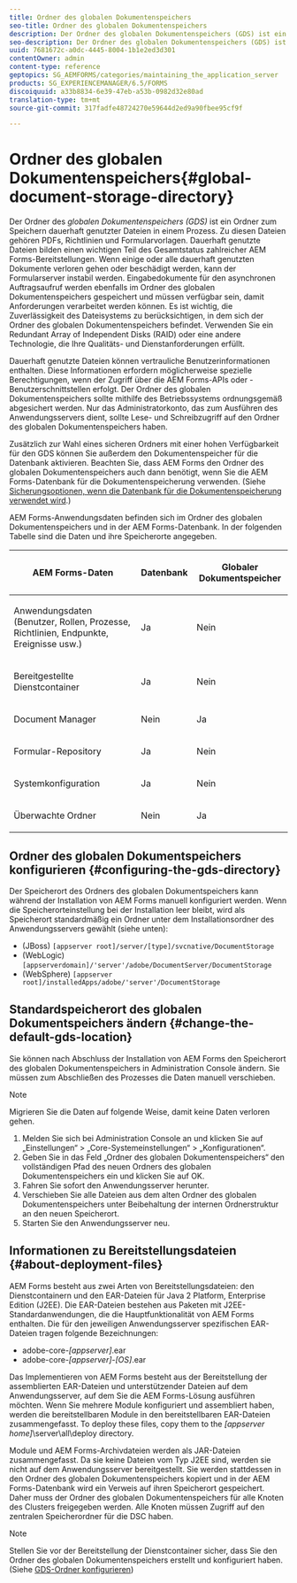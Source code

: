 ```yaml
---
title: Ordner des globalen Dokumentenspeichers
seo-title: Ordner des globalen Dokumentenspeichers
description: Der Ordner des globalen Dokumentenspeichers (GDS) ist ein Ordner zum Speichern dauerhaft genutzter Dateien in einem Prozess.
seo-description: Der Ordner des globalen Dokumentenspeichers (GDS) ist ein Ordner zum Speichern dauerhaft genutzter Dateien in einem Prozess.
uuid: 7681672c-a0dc-4445-8004-1b1e2ed3d301
contentOwner: admin
content-type: reference
geptopics: SG_AEMFORMS/categories/maintaining_the_application_server
products: SG_EXPERIENCEMANAGER/6.5/FORMS
discoiquuid: a33b8834-6e39-47eb-a53b-0982d32e80ad
translation-type: tm+mt
source-git-commit: 317fadfe48724270e59644d2ed9a90fbee95cf9f

---
```



# Ordner des globalen Dokumentenspeichers{#global-document-storage-directory}

Der Ordner des *globalen Dokumentenspeichers (GDS)* ist ein Ordner zum Speichern dauerhaft genutzter Dateien in einem Prozess. Zu diesen Dateien gehören PDFs, Richtlinien und Formularvorlagen. Dauerhaft genutzte Dateien bilden einen wichtigen Teil des Gesamtstatus zahlreicher AEM Forms-Bereitstellungen. Wenn einige oder alle dauerhaft genutzten Dokumente verloren gehen oder beschädigt werden, kann der Formularserver instabil werden. Eingabedokumente für den asynchronen Auftragsaufruf werden ebenfalls im Ordner des globalen Dokumentenspeichers gespeichert und müssen verfügbar sein, damit Anforderungen verarbeitet werden können. Es ist wichtig, die Zuverlässigkeit des Dateisystems zu berücksichtigen, in dem sich der Ordner des globalen Dokumentenspeichers befindet. Verwenden Sie ein Redundant Array of Independent Disks (RAID) oder eine andere Technologie, die Ihre Qualitäts- und Dienstanforderungen erfüllt.

Dauerhaft genutzte Dateien können vertrauliche Benutzerinformationen enthalten. Diese Informationen erfordern möglicherweise spezielle Berechtigungen, wenn der Zugriff über die AEM Forms-APIs oder -Benutzerschnittstellen erfolgt. Der Ordner des globalen Dokumentenspeichers sollte mithilfe des Betriebssystems ordnungsgemäß abgesichert werden. Nur das Administratorkonto, das zum Ausführen des Anwendungsservers dient, sollte Lese- und Schreibzugriff auf den Ordner des globalen Dokumentenspeichers haben.

Zusätzlich zur Wahl eines sicheren Ordners mit einer hohen Verfügbarkeit für den GDS können Sie außerdem den Dokumentenspeicher für die Datenbank aktivieren. Beachten Sie, dass AEM Forms den Ordner des globalen Dokumentenspeichers auch dann benötigt, wenn Sie die AEM Forms-Datenbank für die Dokumentenspeicherung verwenden. (Siehe [Sicherungsoptionen, wenn die Datenbank für die Dokumentenspeicherung verwendet wird](/help/forms/using/admin-help/files-back-recover.md#backup-options-when-database-is-used-for-document-storage).)

AEM Forms-Anwendungsdaten befinden sich im Ordner des globalen Dokumentenspeichers und in der AEM Forms-Datenbank. In der folgenden Tabelle sind die Daten und ihre Speicherorte angegeben.

<table>
 <thead>
  <tr>
   <th><p>AEM Forms-Daten</p></th>
   <th><p>Datenbank</p></th>
   <th><p>Globaler Dokumentspeicher</p></th>
  </tr>
 </thead>
 <tbody>
  <tr>
   <td><p>Anwendungsdaten (Benutzer, Rollen, Prozesse, Richtlinien, Endpunkte, Ereignisse usw.)</p></td>
   <td><p>Ja</p></td>
   <td><p>Nein</p></td>
  </tr>
  <tr>
   <td><p>Bereitgestellte Dienstcontainer</p></td>
   <td><p>Ja</p></td>
   <td><p>Nein</p></td>
  </tr>
  <tr>
   <td><p>Document Manager </p></td>
   <td><p>Nein</p></td>
   <td><p>Ja</p></td>
  </tr>
  <tr>
   <td><p>Formular-Repository</p></td>
   <td><p>Ja</p></td>
   <td><p>Nein</p></td>
  </tr>
  <tr>
   <td><p>Systemkonfiguration</p></td>
   <td><p>Ja</p></td>
   <td><p>Nein</p></td>
  </tr>
  <tr>
   <td><p>Überwachte Ordner</p></td>
   <td><p>Nein</p></td>
   <td><p>Ja</p></td>
  </tr>
 </tbody>
</table>

## Ordner des globalen Dokumentspeichers konfigurieren {#configuring-the-gds-directory}

Der Speicherort des Ordners des globalen Dokumentspeichers kann während der Installation von AEM Forms manuell konfiguriert werden. Wenn die Speicherorteinstellung bei der Installation leer bleibt, wird als Speicherort standardmäßig ein Ordner unter dem Installationsordner des Anwendungsservers gewählt (siehe unten):

* (JBoss) `[appserver root]/server/[type]/svcnative/DocumentStorage`
* (WebLogic) `[appserverdomain]/'server'/adobe/DocumentServer/DocumentStorage`
* (WebSphere) `[appserver root]/installedApps/adobe/'server'/DocumentStorage`

## Standardspeicherort des globalen Dokumentspeichers ändern {#change-the-default-gds-location}

Sie können nach Abschluss der Installation von AEM Forms den Speicherort des globalen Dokumentenspeichers in Administration Console ändern. Sie müssen zum Abschließen des Prozesses die Daten manuell verschieben.

>[!NOTE]
>
>Migrieren Sie die Daten auf folgende Weise, damit keine Daten verloren gehen.

1. Melden Sie sich bei Administration Console an und klicken Sie auf „Einstellungen“ > „Core-Systemeinstellungen“ > „Konfigurationen“.
1. Geben Sie in das Feld „Ordner des globalen Dokumentenspeichers“ den vollständigen Pfad des neuen Ordners des globalen Dokumentenspeichers ein und klicken Sie auf OK.
1. Fahren Sie sofort den Anwendungsserver herunter.
1. Verschieben Sie alle Dateien aus dem alten Ordner des globalen Dokumentenspeichers unter Beibehaltung der internen Ordnerstruktur an den neuen Speicherort.
1. Starten Sie den Anwendungsserver neu.

## Informationen zu Bereitstellungsdateien {#about-deployment-files}

AEM Forms besteht aus zwei Arten von Bereitstellungsdateien: den Dienstcontainern und den EAR-Dateien für Java 2 Platform, Enterprise Edition (J2EE). Die EAR-Dateien bestehen aus Paketen mit J2EE-Standardanwendungen, die die Hauptfunktionalität von AEM Forms enthalten. Die für den jeweiligen Anwendungsserver spezifischen EAR-Dateien tragen folgende Bezeichnungen:

* adobe-core-*[appserver]*.ear
* adobe-core-*[appserver]*-*[OS]*.ear

Das Implementieren von AEM Forms besteht aus der Bereitstellung der assemblierten EAR-Dateien und unterstützender Dateien auf dem Anwendungsserver, auf dem Sie die AEM Forms-Lösung ausführen möchten. Wenn Sie mehrere Module konfiguriert und assembliert haben, werden die bereitstellbaren Module in den bereitstellbaren EAR-Dateien zusammengefasst. To deploy these files, copy them to the *[appserver home]*\server\all\deploy directory.

Module und AEM Forms-Archivdateien werden als JAR-Dateien zusammengefasst. Da sie keine Dateien vom Typ J2EE sind, werden sie nicht auf dem Anwendungsserver bereitgestellt. Sie werden stattdessen in den Ordner des globalen Dokumentenspeichers kopiert und in der AEM Forms-Datenbank wird ein Verweis auf ihren Speicherort gespeichert. Daher muss der Ordner des globalen Dokumentenspeichers für alle Knoten des Clusters freigegeben werden. Alle Knoten müssen Zugriff auf den zentralen Speicherordner für die DSC haben.

>[!NOTE]
>
>Stellen Sie vor der Bereitstellung der Dienstcontainer sicher, dass Sie den Ordner des globalen Dokumentenspeichers erstellt und konfiguriert haben. (Siehe [GDS-Ordner konfigurieren](global-document-storage-directory.md#configuring-the-gds-directory))

